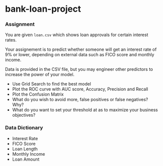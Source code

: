 # bank-loan-project

### Assignment

You are given `loan.csv` which shows loan approvals for certain interest rates.

Your assignement is to predict whether someone will get an interest rate of 9% or lower, depending on external data such as FICO score and monthly income.

Data is provided in the CSV file, but you may engineer other predictors to increase the power of your model.

- Use Grid Search to find the best model
- Plot the ROC curve with AUC score, Accuracy, Precision and Recall
- Plot the Confusion Matrix
- What do you wish to avoid more, false positives or false negatives? Why?
- What do you want to set your threshold at as to maximize your business objectives?

### Data Dictionary

- Interest Rate
- FICO Score
- Loan Length
- Monthly Income
- Loan Amount
